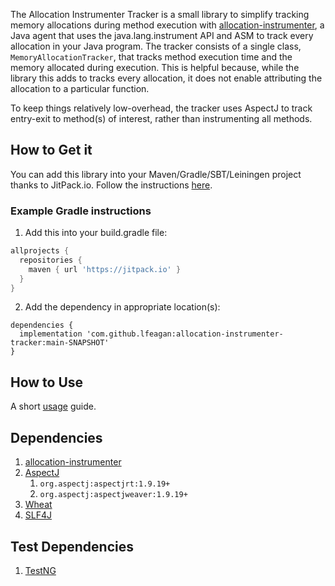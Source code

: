 The Allocation Instrumenter Tracker is a small library to simplify tracking memory allocations during method execution with [allocation-instrumenter](https://github.com/google/allocation-instrumenter), a Java agent that uses the java.lang.instrument API and ASM to track every allocation in your Java program. The tracker consists of a single class, `MemoryAllocationTracker`, that tracks method execution time and the memory allocated during execution. This is helpful because, while the library this adds to tracks every allocation, it does not enable attributing the allocation to a particular function.

To keep things relatively low-overhead, the tracker uses AspectJ to track entry-exit to method(s) of interest, rather than instrumenting all methods.

## How to Get it
You can add this library into your Maven/Gradle/SBT/Leiningen project thanks to JitPack.io. Follow the instructions [here](https://jitpack.io/#lfeagan/allocation-instrumenter-tracker).

### Example Gradle instructions

1. Add this into your build.gradle file:
```groovy
allprojects {
  repositories {
    maven { url 'https://jitpack.io' }
  }
}
```

2. Add the dependency in appropriate location(s):
```
dependencies {
  implementation 'com.github.lfeagan:allocation-instrumenter-tracker:main-SNAPSHOT'
}
```

## How to Use
A short [usage](docs/USAGE.md) guide.

## Dependencies
1. [allocation-instrumenter](https://github.com/google/allocation-instrumenter)
1. [AspectJ](https://github.com/eclipse-aspectj/aspectj)
   1. `org.aspectj:aspectjrt:1.9.19+`
   2. `org.aspectj:aspectjweaver:1.9.19+`
2. [Wheat](https://github.com/lfeagan/wheat)
3. [SLF4J](https://www.slf4j.org/)

## Test Dependencies
1. [TestNG](https://testng.org/doc/)

